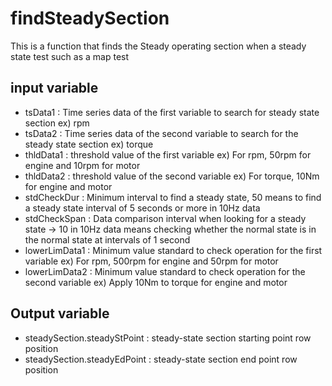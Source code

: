 # findSteadySection

This is a function that finds the Steady operating section when a steady state test such as a map test

## input variable 
 + tsData1 : Time series data of the first variable to search for steady state section ex) rpm
 + tsData2 : Time series data of the second variable to search for the steady state section ex) torque
 + thldData1 : threshold value of the first variable ex) For rpm, 50rpm for engine and 10rpm for motor
 + thldData2 : threshold value of the second variable ex) For torque, 10Nm for engine and motor
 + stdCheckDur : Minimum interval to find a steady state, 50 means to find a steady state interval of 5 seconds or more in 10Hz data
 + stdCheckSpan : Data comparison interval when looking for a steady state -> 10 in 10Hz data means checking whether the normal state is in the normal state at intervals of 1 second
 + lowerLimData1 : Minimum value standard to check operation for the first variable ex) For rpm, 500rpm for engine and 50rpm for motor
 + lowerLimData2 : Minimum value standard to check operation for the second variable ex) Apply 10Nm to torque for engine and motor

## Output variable
 + steadySection.steadyStPoint : steady-state section starting point row position
 + steadySection.steadyEdPoint : steady-state section end point row position